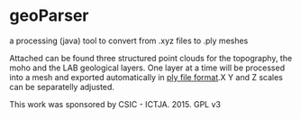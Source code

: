 # geoParser
a processing (java) tool to convert from .xyz files to .ply meshes

Attached can be found three structured point clouds for the topography, the moho and the LAB geological layers. One layer at a time will be processed into a mesh and exported automatically in [ply file format][1].X Y and Z scales can be separatelly adjusted.

This work was sponsored by CSIC - ICTJA. 2015. GPL v3

[1]: http://paulbourke.net/dataformats/ply/
